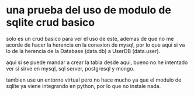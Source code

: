
# una prueba del uso de modulo de sqlite crud basico

solo es un crud basico para ver el uso de este, ademas de que no me acorde
de hacer la herencia en la conexion de mysql, por lo que aqui si va
lo de la herencia de la Database (data.db) a UserDB (data.user).

aqui si se puede mandar a crear la tabla desde aqui, bueno no he intentado ver
si sirve en mysql, sql server, postgresql y mongo.

tambien use un entorno virtual pero no hace mucho ya que el modulo de sqlite
ya viene integrando en python, por lo que no instale nada.

